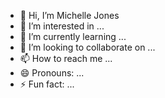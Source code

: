 - 👋 Hi, I’m Michelle Jones
- 👀 I’m interested in ...
- 🌱 I’m currently learning ...
- 💞️ I’m looking to collaborate on ...
- 📫 How to reach me ...
- 😄 Pronouns: ...
- ⚡ Fun fact: ...

<!---
Michelle Jones is a ✨ special ✨ repository because its `README.md` (this file) appears on your GitHub profile.
You can click the Preview link to take a look at your changes.
--->
